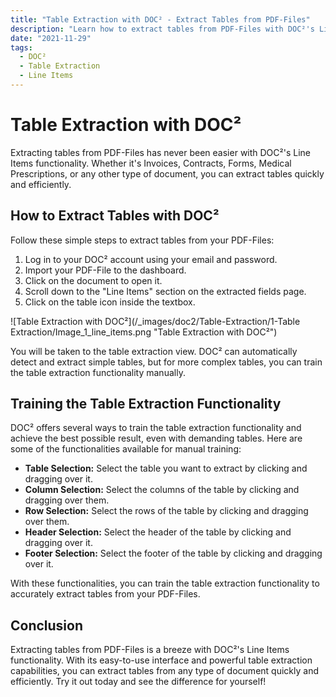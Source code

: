 ```yaml
---
title: "Table Extraction with DOC² - Extract Tables from PDF-Files"
description: "Learn how to extract tables from PDF-Files with DOC²'s Line Items functionality. Extract tables from all types of documents (Invoices, Contracts, Forms, Medical Prescriptions etc.) easily and efficiently."
date: "2021-11-29"
tags:
  - DOC²
  - Table Extraction
  - Line Items
---
```


# Table Extraction with DOC²

Extracting tables from PDF-Files has never been easier with DOC²'s Line Items functionality. Whether it's Invoices, Contracts, Forms, Medical Prescriptions, or any other type of document, you can extract tables quickly and efficiently.

## How to Extract Tables with DOC²

Follow these simple steps to extract tables from your PDF-Files:

1. Log in to your DOC² account using your email and password.
2. Import your PDF-File to the dashboard.
3. Click on the document to open it.
4. Scroll down to the "Line Items" section on the extracted fields page.
5. Click on the table icon inside the textbox.

![Table Extraction with DOC²](/_images/doc2/Table-Extraction/1-Table Extraction/Image_1_line_items.png "Table Extraction with DOC²")

You will be taken to the table extraction view. DOC² can automatically detect and extract simple tables, but for more complex tables, you can train the table extraction functionality manually.

## Training the Table Extraction Functionality

DOC² offers several ways to train the table extraction functionality and achieve the best possible result, even with demanding tables. Here are some of the functionalities available for manual training:

- **Table Selection:** Select the table you want to extract by clicking and dragging over it.
- **Column Selection:** Select the columns of the table by clicking and dragging over them.
- **Row Selection:** Select the rows of the table by clicking and dragging over them.
- **Header Selection:** Select the header of the table by clicking and dragging over it.
- **Footer Selection:** Select the footer of the table by clicking and dragging over it.

With these functionalities, you can train the table extraction functionality to accurately extract tables from your PDF-Files.

## Conclusion

Extracting tables from PDF-Files is a breeze with DOC²'s Line Items functionality. With its easy-to-use interface and powerful table extraction capabilities, you can extract tables from any type of document quickly and efficiently. Try it out today and see the difference for yourself!
